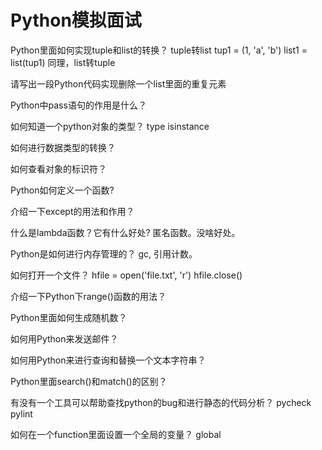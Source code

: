 Python模拟面试
======

Python里面如何实现tuple和list的转换？
tuple转list
tup1 = (1, 'a', 'b')
list1 = list(tup1)
同理，list转tuple

请写出一段Python代码实现删除一个list里面的重复元素


Python中pass语句的作用是什么？

如何知道一个python对象的类型？
type isinstance

如何进行数据类型的转换？

如何查看对象的标识符？

Python如何定义一个函数?

介绍一下except的用法和作用？

什么是lambda函数？它有什么好处?
匿名函数。没啥好处。

Python是如何进行内存管理的？
gc, 引用计数。

如何打开一个文件？
hfile = open('file.txt', 'r')
hfile.close()

介绍一下Python下range()函数的用法？

Python里面如何生成随机数？

如何用Python来发送邮件？

如何用Python来进行查询和替换一个文本字符串？

Python里面search()和match()的区别？

有没有一个工具可以帮助查找python的bug和进行静态的代码分析？
pycheck pylint

如何在一个function里面设置一个全局的变量？
global
